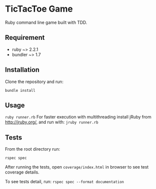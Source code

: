 # TicTacToe Game
Ruby command line game built with TDD.

## Requirement
- ruby ~> 2.2.1
- bundler ~> 1.7

## Installation
Clone the repository and run:

```bundle install```

## Usage
```ruby runner.rb```
For faster execution with multithreading install jRuby from http://jruby.org/, and run with:
```jruby runner.rb```

## Tests
From the root directory run:

```rspec spec```

After running the tests, open ```coverage/index.html``` in browser to see test coverage details.

To see tests detail, run:
 ```rspec spec --format documentation```

